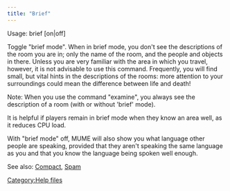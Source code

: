 ```yaml
---
title: "Brief"
---
```


Usage: brief \[on\|off\]

Toggle "brief mode". When in brief mode, you don't see the descriptions
of the room you are in; only the name of the room, and the people and
objects in there. Unless you are very familiar with the area in which
you travel, however, it is not advisable to use this command.
Frequently, you will find small, but vital hints in the descriptions of
the rooms: more attention to your surroundings could mean the difference
between life and death!

Note: When you use the command "examine", you always see the description
of a room (with or without 'brief' mode).

It is helpful if players remain in brief mode when they know an area
well, as it reduces CPU load.

With "brief mode" off, MUME will also show you what language other
people are speaking, provided that they aren't speaking the same
language as you and that you know the language being spoken well enough.

See also: [Compact](Compact "wikilink"), [Spam](Spam "wikilink")

[Category:Help files](Category:Help_files "wikilink")